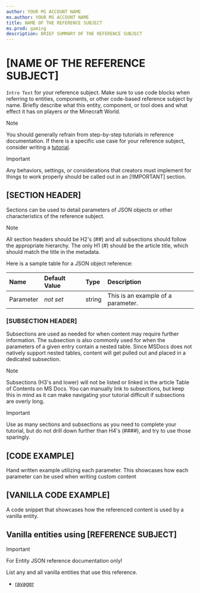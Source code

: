 ```yaml
---
author: YOUR MS ACCOUNT NAME
ms.author: YOUR MS ACCOUNT NAME
title: NAME OF THE REFERENCE SUBJECT
ms.prod: gaming
description: BRIEF SUMMARY OF THE REFERENCE SUBJECT
---
```

# [NAME OF THE REFERENCE SUBJECT]

`Intro Text` for your reference subject. Make sure to use code blocks when referring to entities, components, or other code-based reference subject by name. Briefly describe what this entity, component, or tool does and what effect it has on players or the Minecraft World.

> [!NOTE]
> You should generally refrain from step-by-step tutorials in reference documentation. If there is a specific use case for your reference subject, consider writing a [tutorial](TutorialTemplate.md).

>[!IMPORTANT]
> Any behaviors, settings, or considerations that creators must implement for things to work properly should be called out in an [!IMPORTANT] section.

## [SECTION HEADER]

Sections can be used to detail parameters of JSON objects or other characteristics of the reference subject.

> [!NOTE]
> All section headers should be H2's (##) and all subsections should follow the appropriate hierarchy. The only H1 (#) should be the article title, which should match the title in the metadata.

Here is a sample table for a JSON object reference:

|Name |Default Value  |Type  |Description  |
|:----------|:----------|:----------|:----------|
|Parameter |*not set* |string |This is an example of a parameter. |

### [SUBSECTION HEADER]

Subsections are used as needed for when content may require further information. The subsection is also commonly used for when the parameters of a given entry contain a nested table. Since MSDocs does not natively support nested tables, content will get pulled out and placed in a dedicated subsection.

> [!NOTE]
> Subsections (H3's and lower) will not be listed or linked in the article Table of Contents on MS Docs. You can manually link to subsections, but keep this in mind as it can make navigating your tutorial difficult if subsections are overly long.

> [!IMPORTANT]
> Use as many sections and subsections as you need to complete your tutorial, but do not drill down further than H4's (####), and try to use those sparingly.

## [CODE EXAMPLE]

Hand written example utilizing each parameter. This showcases how each parameter can be used when writing custom content

## [VANILLA CODE EXAMPLE]

A code snippet that showcases how the referenced content is used by a vanilla entity.

## Vanilla entities using [REFERENCE SUBJECT]

>[!IMPORTANT]
> For Entity JSON reference documentation only!

List any and all vanilla entities that use this reference.

- [ravager](../../../../Source/VanillaBehaviorPack_Snippets/entities/ravager.md)
